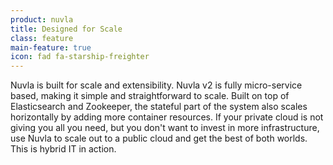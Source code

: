 ```yaml
---
product: nuvla
title: Designed for Scale
class: feature
main-feature: true
icon: fad fa-starship-freighter
---
```


Nuvla is built for scale and extensibility. Nuvla v2 is fully micro-service based, making it simple and straightforward to scale. Built on top of Elasticsearch and Zookeeper, the stateful part of the system also scales horizontally by adding more container resources. If your private cloud is not giving you all you need, but you don't want to invest in more infrastructure, use Nuvla to scale out to a public cloud and get the best of both worlds.  This is hybrid IT in action.
